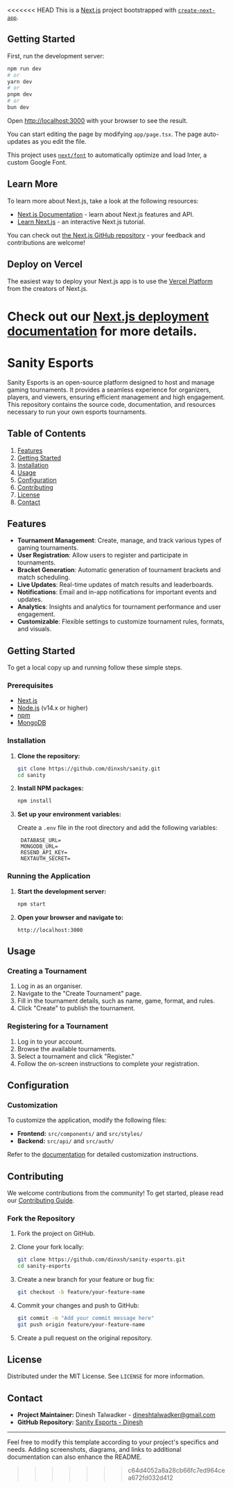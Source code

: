 <<<<<<< HEAD
This is a [Next.js](https://nextjs.org/) project bootstrapped with [`create-next-app`](https://github.com/vercel/next.js/tree/canary/packages/create-next-app).

## Getting Started

First, run the development server:

```bash
npm run dev
# or
yarn dev
# or
pnpm dev
# or
bun dev
```

Open [http://localhost:3000](http://localhost:3000) with your browser to see the result.

You can start editing the page by modifying `app/page.tsx`. The page auto-updates as you edit the file.

This project uses [`next/font`](https://nextjs.org/docs/basic-features/font-optimization) to automatically optimize and load Inter, a custom Google Font.

## Learn More

To learn more about Next.js, take a look at the following resources:

- [Next.js Documentation](https://nextjs.org/docs) - learn about Next.js features and API.
- [Learn Next.js](https://nextjs.org/learn) - an interactive Next.js tutorial.

You can check out [the Next.js GitHub repository](https://github.com/vercel/next.js/) - your feedback and contributions are welcome!

## Deploy on Vercel

The easiest way to deploy your Next.js app is to use the [Vercel Platform](https://vercel.com/new?utm_medium=default-template&filter=next.js&utm_source=create-next-app&utm_campaign=create-next-app-readme) from the creators of Next.js.

Check out our [Next.js deployment documentation](https://nextjs.org/docs/deployment) for more details.
=======
# Sanity Esports

Sanity Esports is an open-source platform designed to host and manage gaming tournaments. It provides a seamless experience for organizers, players, and viewers, ensuring efficient management and high engagement. This repository contains the source code, documentation, and resources necessary to run your own esports tournaments.

## Table of Contents

1. [Features](#features)
2. [Getting Started](#getting-started)
3. [Installation](#installation)
4. [Usage](#usage)
5. [Configuration](#configuration)
6. [Contributing](#contributing)
7. [License](#license)
8. [Contact](#contact)

## Features

- **Tournament Management**: Create, manage, and track various types of gaming tournaments.
- **User Registration**: Allow users to register and participate in tournaments.
- **Bracket Generation**: Automatic generation of tournament brackets and match scheduling.
- **Live Updates**: Real-time updates of match results and leaderboards.
- **Notifications**: Email and in-app notifications for important events and updates.
- **Analytics**: Insights and analytics for tournament performance and user engagement.
- **Customizable**: Flexible settings to customize tournament rules, formats, and visuals.

## Getting Started

To get a local copy up and running follow these simple steps.

### Prerequisites
- [Next.js](https://nextjs.org/)
- [Node.js](https://nodejs.org/) (v14.x or higher)
- [npm](https://www.npmjs.com/)
- [MongoDB](https://www.mongodb.com/)

### Installation

1. **Clone the repository:**

   ```sh
   git clone https://github.com/dinxsh/sanity.git
   cd sanity
   ```

2. **Install NPM packages:**

   ```sh
   npm install
   ```

3. **Set up your environment variables:**

   Create a `.env` file in the root directory and add the following variables:

   ```env
    DATABASE_URL=
    MONGODB_URL=
    RESEND_API_KEY=
    NEXTAUTH_SECRET=
   ```

### Running the Application

1. **Start the development server:**

   ```sh
   npm start
   ```

2. **Open your browser and navigate to:**

   ```plaintext
   http://localhost:3000
   ```

## Usage

### Creating a Tournament

1. Log in as an organiser.
2. Navigate to the "Create Tournament" page.
3. Fill in the tournament details, such as name, game, format, and rules.
4. Click "Create" to publish the tournament.

### Registering for a Tournament

1. Log in to your account.
2. Browse the available tournaments.
3. Select a tournament and click "Register."
4. Follow the on-screen instructions to complete your registration.

## Configuration

### Customization

To customize the application, modify the following files:

- **Frontend:** `src/components/` and `src/styles/`
- **Backend:** `src/api/` and `src/auth/`

Refer to the [documentation](docs/configuration.md) for detailed customization instructions.

## Contributing

We welcome contributions from the community! To get started, please read our [Contributing Guide](CONTRIBUTING.md).

### Fork the Repository

1. Fork the project on GitHub.
2. Clone your fork locally:

   ```sh
   git clone https://github.com/dinxsh/sanity-esports.git
   cd sanity-esports
   ```

3. Create a new branch for your feature or bug fix:

   ```sh
   git checkout -b feature/your-feature-name
   ```

4. Commit your changes and push to GitHub:

   ```sh
   git commit -m "Add your commit message here"
   git push origin feature/your-feature-name
   ```

5. Create a pull request on the original repository.

## License

Distributed under the MIT License. See `LICENSE` for more information.

## Contact

- **Project Maintainer:** Dinesh Talwadker - [dineshtalwadker@gmail.com](mailto:dineshtalwadker@gmail.com)
- **GitHub Repository:** [Sanity Esports - Dinesh](https://github.com/dinxsh/sanity)

---

Feel free to modify this template according to your project's specifics and needs. Adding screenshots, diagrams, and links to additional documentation can also enhance the README.
>>>>>>> c64d4052a8a28cb66fc7ed964cea672fd032d412
